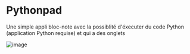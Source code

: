 # Pythonpad
Une simple appli bloc-note avec la possiblité d'éxecuter du code Python (application Python requise) et qui a des onglets

![image](https://github.com/col-star/Pythonpad/assets/88960729/75e75096-399b-455a-894e-2eccb7d613a6)
